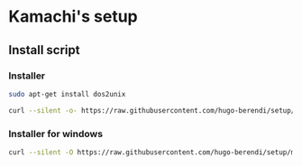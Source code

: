 # Kamachi's setup

## Install script

### Installer
```sh
sudo apt-get install dos2unix
```
```sh
curl --silent -o- https://raw.githubusercontent.com/hugo-berendi/setup/main/install.sh | dos2unix | bash
```

### Installer for windows
```sh
curl --silent -O https://raw.githubusercontent.com/hugo-berendi/setup/main/windows/windows.bat && ./windows.bat
```
